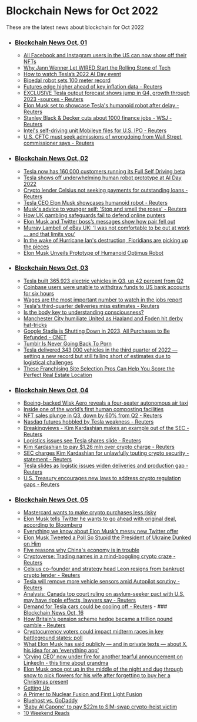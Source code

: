 # Blockchain News for Oct 2022
These are the latest news about blockchain for Oct 2022
- ### [Blockchain News Oct, 01](./01)
    - [All Facebook and Instagram users in the US can now show off their NFTs](https://www.engadget.com/facebook-instagram-nft-rollout-083508514.html) 
    - [Why Jann Wenner Let WIRED Start the Rolling Stone of Tech](https://www.wired.com/story/plaintext-why-jann-wenner-let-wired-start-the-rolling-stone-of-tech/) 
    - [How to watch Tesla’s 2022 AI Day event](https://www.theverge.com/2022/9/30/23374542/tesla-ai-day-how-to-watch-optimus-robot-dojo-elon-musk) 
    - [Bipedal robot sets 100 meter record](https://www.theverge.com/2022/9/30/23380061/bipedal-robot-100-meter-record-run-time-cassie-agility-robotics-osu) 
    - [Futures edge higher ahead of key inflation data - Reuters](https://www.reuters.com/markets/europe/futures-edge-higher-ahead-key-inflation-data-2022-09-30/) 
    - [EXCLUSIVE Tesla output forecast shows jump in Q4, growth through 2023 -sources - Reuters](https://www.reuters.com/business/autos-transportation/exclusive-tesla-output-forecast-shows-jump-q4-growth-through-2023-sources-2022-09-30/) 
    - [Elon Musk set to showcase Tesla's humanoid robot after delay - Reuters](https://www.reuters.com/technology/elon-musk-set-showcase-teslas-humanoid-robot-after-delay-2022-09-30/) 
    - [Stanley Black & Decker cuts about 1000 finance jobs - WSJ - Reuters](https://www.reuters.com/business/stanley-black-decker-cuts-about-1000-finance-jobs-wsj-2022-09-30/) 
    - [Intel's self-driving unit Mobileye files for U.S. IPO - Reuters](https://www.reuters.com/technology/intels-self-driving-unit-mobileye-files-us-ipo-2022-09-30/) 
    - [U.S. CFTC must seek admissions of wrongdoing from Wall Street, commissioner says - Reuters](https://www.reuters.com/markets/us/us-cftc-must-seek-admissions-wrongdoing-wall-street-commissioner-says-2022-09-30/) 
- ### [Blockchain News Oct, 02](./02)
    - [Tesla now has 160,000 customers running its Full Self Driving beta](https://www.theverge.com/2022/10/1/23380764/tesla-ai-day-full-self-driving-fsd-updates-dojo-supercomputer) 
    - [Tesla shows off underwhelming human robot prototype at AI Day 2022](https://arstechnica.com/information-technology/2022/09/tesla-shows-off-underwhelming-human-robot-prototype-at-ai-day-2022/) 
    - [Crypto lender Celsius not seeking payments for outstanding loans - Reuters](https://www.reuters.com/technology/crypto-lender-celsius-not-seeking-payments-outstanding-loans-2022-10-01/) 
    - [Tesla CEO Elon Musk showcases humanoid robot - Reuters](https://www.reuters.com/video/watch/idOV927401102022RP1) 
    - [Musk's advice to younger self: 'Stop and smell the roses' - Reuters](https://www.reuters.com/technology/musks-advice-younger-self-stop-smell-roses-2022-10-01/) 
    - [How UK gambling safeguards fail to defend online punters](https://amp.theguardian.com/business/2022/oct/01/uk-gambling-safeguards-no-match-for-online-bookie-stake-com) 
    - [Elon Musk and Twitter boss’s messages show how pair fell out](https://amp.theguardian.com/technology/2022/oct/01/elon-musk-and-twitter-boss-parag-agrawal-messages-show-blossoming-relationship) 
    - [Murray Lambell of eBay UK: ‘I was not comfortable to be out at work … and that limits you’](https://amp.theguardian.com/technology/2022/oct/01/murray-lambell-of-ebay-uk-i-was-not-comfortable-to-be-out-at-work-and-that-limits-you) 
    - [In the wake of Hurricane Ian's destruction, Floridians are picking up the pieces](https://www.npr.org/2022/10/01/1126280620/hurricane-ian-updates-florida-bonita-springs) 
    - [Elon Musk Unveils Prototype of Humanoid Optimus Robot](https://hardware.slashdot.org/story/22/10/01/0138239/elon-musk-unveils-prototype-of-humanoid-optimus-robot) 
- ### [Blockchain News Oct, 03](./03)
    - [Tesla built 365,923 electric vehicles in Q3, up 42 percent from Q2](https://www.engadget.com/tesla-q3-2022-manufacturing-figures-191343981.html) 
    - [Coinbase users were unable to withdraw funds to US bank accounts for six hours](https://www.engadget.com/coinbase-major-outage-withdrawals-us-bank-accounts-214635790.html) 
    - [Wages are the most important number to watch in the jobs report](https://www.cnn.com/2022/10/02/investing/stocks-week-ahead/index.html) 
    - [Tesla's third-quarter deliveries miss estimates - Reuters](https://www.reuters.com/business/autos-transportation/teslas-third-quarter-deliveries-miss-estimates-2022-10-02/) 
    - [Is the body key to understanding consciousness?](https://amp.theguardian.com/science/2022/oct/02/is-the-body-key-to-understanding-consciousness) 
    - [Manchester City humiliate United as Haaland and Foden hit derby hat-tricks](https://amp.theguardian.com/football/2022/oct/02/manchester-city-manchester-united-premier-league-match-report) 
    - [Google Stadia is Shutting Down in 2023, All Purchases to Be Refunded - CNET](https://www.cnet.com/tech/gaming/google-stadia-is-shutting-down-in-2023-all-purchases-to-be-refunded/) 
    - [Tumblr Is Never Going Back To Porn](https://tech.slashdot.org/story/22/10/02/0022240/tumblr-is-never-going-back-to-porn) 
    - [Tesla delivered 343,000 vehicles in the third quarter of 2022 — setting a new record but still falling short of estimates due to logistical challenges](https://www.businessinsider.com/tesla-delivered-record-343000-cars-q3-still-short-of-estimates-2022-10) 
    - [These Franchising Site Selection Pros Can Help You Score the Perfect Real Estate Location](https://www.entrepreneur.com/franchise/the-top-10-franchise-site-selection-services/433126) 
- ### [Blockchain News Oct, 04](./04)
    - [Boeing-backed Wisk Aero reveals a four-seater autonomous air taxi](https://www.theverge.com/2022/10/3/23380518/wisk-aero-air-taxi-electric-autonomous-boeing-faa) 
    - [Inside one of the world’s first human composting facilities](https://www.theverge.com/c/23307867/human-composting-process-return-home) 
    - [NFT sales plunge in Q3, down by 60% from Q2 - Reuters](https://www.reuters.com/technology/nft-sales-plunge-q3-down-by-60-q2-2022-10-03/) 
    - [Nasdaq futures hobbled by Tesla weakness - Reuters](https://www.reuters.com/markets/europe/nasdaq-futures-hobbled-by-tesla-weakness-2022-10-03/) 
    - [Breakingviews - Kim Kardashian makes an example out of the SEC - Reuters](https://www.reuters.com/breakingviews/kim-kardashian-makes-an-example-out-sec-2022-10-03/) 
    - [Logistics issues see Tesla shares slide - Reuters](https://www.reuters.com/video/watch/idOV967703102022RP1) 
    - [Kim Kardashian to pay $1.26 mln over crypto charge - Reuters](https://www.reuters.com/video/watch/idOV969103102022RP1) 
    - [SEC charges Kim Kardashian for unlawfully touting crypto security -statement - Reuters](https://www.reuters.com/markets/us/sec-charges-kim-kardashian-unlawfully-touting-crypto-security-statement-2022-10-03/) 
    - [Tesla slides as logistic issues widen deliveries and production gap - Reuters](https://www.reuters.com/business/autos-transportation/tesla-slides-logistic-issues-widen-deliveries-production-gap-2022-10-03/) 
    - [U.S. Treasury encourages new laws to address crypto regulation gaps - Reuters](https://www.reuters.com/technology/us-treasury-encourages-new-laws-address-crypto-regulation-gaps-2022-10-03/) 
- ### [Blockchain News Oct, 05](./05)
    - [Mastercard wants to make crypto purchases less risky](https://www.engadget.com/mastercard-crypto-secure-200559003.html) 
    - [Elon Musk tells Twitter he wants to go ahead with original deal, according to Bloomberg](https://www.engadget.com/elon-musk-tells-twitter-he-wants-to-go-ahead-with-original-deal-report-says-162328496.html) 
    - [Everything we know about Elon Musk’s messy new Twitter offer](https://www.theverge.com/2022/10/4/23387592/elon-musk-twitter-deal-lawsuit-faq) 
    - [Elon Musk Tweeted a Poll So Stupid the President of Ukraine Dunked on Him](https://gizmodo.com/elon-musk-twitter-poll-zelensky-ukraine-russia-peace-1849613558) 
    - [Five reasons why China's economy is in trouble](https://www.bbc.co.uk/news/world-asia-china-62830775) 
    - [Cryptoverse: Trading names in a mind-boggling crypto craze - Reuters](https://www.reuters.com/technology/cryptoverse-trading-names-mind-boggling-crypto-craze-2022-10-04/) 
    - [Celsius co-founder and strategy head Leon resigns from bankrupt crypto lender - Reuters](https://www.reuters.com/business/celsius-co-founder-strategy-head-leon-resigns-bankrupt-crypto-lender-2022-10-04/) 
    - [Tesla will remove more vehicle sensors amid Autopilot scrutiny - Reuters](https://www.reuters.com/business/autos-transportation/tesla-will-remove-more-vehicle-sensors-amid-autopilot-scrutiny-2022-10-04/) 
    - [Analysis: Canada top court ruling on asylum-seeker pact with U.S. may have ripple effects, lawyers say - Reuters](https://www.reuters.com/world/americas/canada-top-court-ruling-asylum-seeker-pact-with-us-may-have-ripple-effects-2022-10-04/) 
    - [Demand for Tesla cars could be cooling off - Reuters](https://www.reuters.com/video/watch/idOV991104102022RP1) - ### [Blockchain News Oct, 16](./16)
    - [How Britain's pension scheme hedge became a trillion pound gamble - Reuters](https://www.reuters.com/business/finance/how-britains-pension-scheme-hedge-became-trillion-pound-gamble-2022-10-15/) 
    - [Cryptocurrency voters could impact midterm races in key battleground states: poll](https://www.businessinsider.com/crypto-voters-battleground-states-impact-midterm-elections-2022-10) 
    - [What Elon Musk has said publicly — and in private texts — about X, his idea for an 'everything app'](https://www.businessinsider.com/elon-musk-x-everything-app-twitter-details-2022-10) 
    - ['Crying CEO' now under fire for another tearful announcement on LinkedIn - this time about grandma](https://www.businessinsider.com/crying-ceo-slammed-linkedin-post-grandmothers-death-2022-10) 
    - [Elon Musk once got up in the middle of the night and dug through snow to pick flowers for his wife after forgetting to buy her a Christmas present](https://www.businessinsider.com/elon-musk-dig-through-snow-flowers-christmas-gift-talulah-riley-2022-10) 
    - [Getting Up](https://www.theatlantic.com/magazine/archive/2022/11/oliver-munday-short-story-getting-up/671536/?utm_source=feed) 
    - [A Primer to Nuclear Fusion and First Light Fusion](https://startuppirate.substack.com/p/the-holy-grail-of-energy-generation) 
    - [Bluehost vs. GoDaddy](https://www.quicksprout.com/bluehost-vs-godaddy/) 
    - ['Baby Al Capone' to pay $22m to SIM-swap crypto-heist victim](https://www.theregister.com/2022/10/15/pinsky_terpin_sim_swap/) 
    - [10 Weekend Reads](https://ritholtz.com/2022/10/weekend-reads-537/) 
